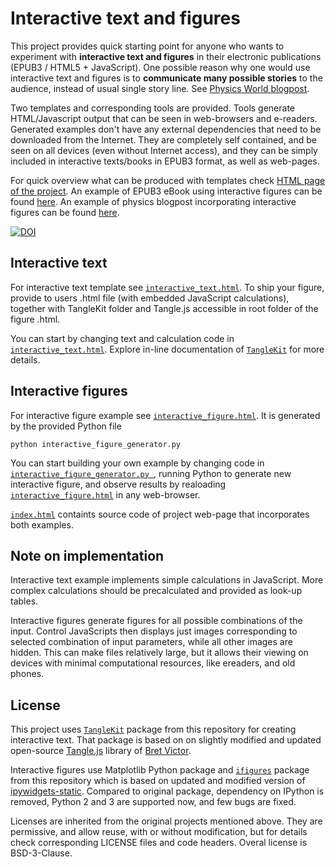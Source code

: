 Interactive text and figures
============================

This project provides quick starting point for anyone who wants to experiment
with **interactive text and figures** in their electronic publications
(EPUB3 / HTML5 + JavaScript). One possible reason why one would use interactive
text and figures is to **communicate many possible stories** to the audience,
instead of usual single story line. See [Physics World blogpost](https://physicsworld.com/a/do-interactive-figures-help-physicists-to-communicate-their-science/).

Two templates and corresponding tools are provided.
Tools generate HTML/Javascript output that can be seen in
web-browsers and e-readers.
Generated examples don't have any external dependencies that need to be
downloaded from the Internet. They are completely self contained,
and be seen on all devices (even without Internet access),
and they can be simply included in interactive texts/books in EPUB3 format,
as well as web-pages.

For quick overview what can be produced with templates check [HTML page of the
project](https://nikolasibalic.github.io/Interactive-Publishing/).
An example of EPUB3 eBook using interactive figures can be found
[here](http://iopscience.iop.org/book/978-0-7503-1635-4/chapter/bk978-0-7503-1635-4ch1).
An example of physics blogpost incorporating interactive figures can be
found [here](https://piphase.wordpress.com/2019/01/26/youngs-double-slit-in-colour/).

[![DOI](https://zenodo.org/badge/163100222.svg)](https://zenodo.org/badge/latestdoi/163100222)

Interactive text
----------------

For interactive text template see
[```interactive_text.html```](interactive_text.html).
To ship your figure, provide to users .html file (with embedded JavaScript
calculations), together with TangleKit folder and Tangle.js accessible in
root folder of the figure .html.

You can start by changing text and calculation code in
[```interactive_text.html```](interactive_text.html).
Explore in-line documentation of [```TangleKit```](/TangleKit) for
more details.



Interactive figures
-------------------

For interactive figure example see
[```interactive_figure.html```](interactive_figure.html). It is generated
by the provided Python file
```
python interactive_figure_generator.py
```

You can start building your own example by changing code in
[```interactive_figure_generator.py ```](interactive_figure_generator.py),
running Python to generate new
interactive figure, and observe results by realoading
[```interactive_figure.html```](interactive_figure.html) in any web-browser.

[```index.html```](index.html) containts source code of project web-page
that incorporates both examples.

Note on implementation
----------------------
Interactive text example implements simple calculations in JavaScript. More
complex calculations should be precalculated and provided as look-up tables.

Interactive figures generate figures for all possible combinations of the
input. Control JavaScripts then displays just images corresponding to
selected combination of input parameters, while all other images are hidden.
This can make files relatively large, but it allows their viewing on devices
with minimal computational resources, like ereaders, and old phones.

License
-------
This project uses [```TangleKit```](/TangleKit) package from this repository 
for creating interactive text. That package is based on 
on slightly modified and updated open-source
[Tangle.js](http://worrydream.com/Tangle/)
library of [Bret Victor](http://worrydream.com/ExplorableExplanations/).

Interactive figures use Matplotlib Python package and [```ifigures```](/ifigures)
package from this repository which is based
on updated and modified version of 
[ipywidgets-static](https://github.com/jakevdp/ipywidgets-static).
Compared to original package, dependency on IPython is removed,
Python 2 and 3 are supported now, and few bugs are fixed.

Licenses are inherited from the original projects mentioned above.
They are permissive, and allow reuse, with or without modification, but for
details check corresponding LICENSE files and code headers. Overal license
is BSD-3-Clause.

